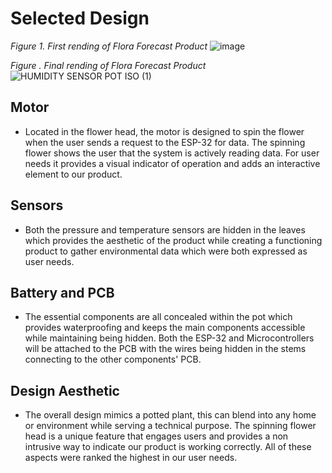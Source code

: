 # Selected Design   

*Figure 1. First rending of Flora Forecast Product*
![image](https://github.com/Team-310/Team-310.github.io/assets/156128630/6789b586-0136-4b2d-ab94-c68fa8e1bc55)

*Figure . Final rending of Flora Forecast Product*
![HUMIDITY SENSOR POT ISO (1)](https://github.com/Team-310/Team-310.github.io/assets/157059404/cbdd2770-f949-4c01-91c7-1b857150aecf)


## **Motor**
* Located in the flower head, the motor is designed to spin the flower when the user sends a request to the ESP-32 for data. The spinning flower shows the user that the system is actively reading data. For user needs it provides a visual indicator of operation and adds an interactive element to our product.

## **Sensors**
* Both the pressure and temperature sensors are hidden in the leaves which provides the aesthetic of the product while creating a functioning product to gather environmental data which were both expressed as user needs.

## **Battery and PCB**
* The essential components are all concealed within the pot which provides waterproofing and keeps the main components accessible while maintaining being hidden. Both the ESP-32 and Microcontrollers will be attached to the PCB with the wires being hidden in the stems connecting to the other components' PCB.

## **Design Aesthetic**
* The overall design mimics a potted plant, this can blend into any home or environment while serving a technical purpose. The spinning flower head is a unique feature that engages users and provides a non intrusive way to indicate our product is working correctly. All of these aspects were ranked the highest in our user needs.
  
